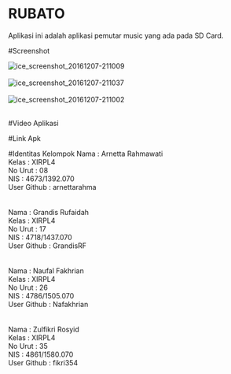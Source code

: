 # RUBATO
Aplikasi ini adalah aplikasi pemutar music yang ada pada SD Card.

#Screenshot

![ice_screenshot_20161207-211009](https://cloud.githubusercontent.com/assets/22053684/20972742/759a5eb0-bcc8-11e6-8a2c-6f658a157020.png)
<br><br>
![ice_screenshot_20161207-211037](https://cloud.githubusercontent.com/assets/22053684/20972743/759cad50-bcc8-11e6-8e11-447a990f9780.png)
<br><br>
![ice_screenshot_20161207-211002](https://cloud.githubusercontent.com/assets/22053684/20972744/759e453e-bcc8-11e6-94c1-5c7627f599bb.png)
<br><br>

#Video Aplikasi

#Link Apk

#Identitas Kelompok
Nama        : Arnetta Rahmawati <br>
Kelas       : XIRPL4 <br>
No Urut     : 08 <br>
NIS         : 4673/1392.070 <br>
User Github : arnettarahma<br>
<br>
<br>
Nama        : Grandis Rufaidah <br>
Kelas       : XIRPL4 <br>
No Urut     : 17 <br>
NIS         : 4718/1437.070 <br>
User Github : GrandisRF<br>
<br>
<br>
Nama        : Naufal Fakhrian <br>
Kelas       : XIRPL4 <br>
No Urut     : 26 <br>
NIS         : 4786/1505.070 <br>
User Github : Nafakhrian<br>
<br>
<br>
Nama        : Zulfikri Rosyid <br>
Kelas       : XIRPL4 <br>
No Urut     : 35 <br>
NIS         : 4861/1580.070 <br>
User Github : fikri354<br>

